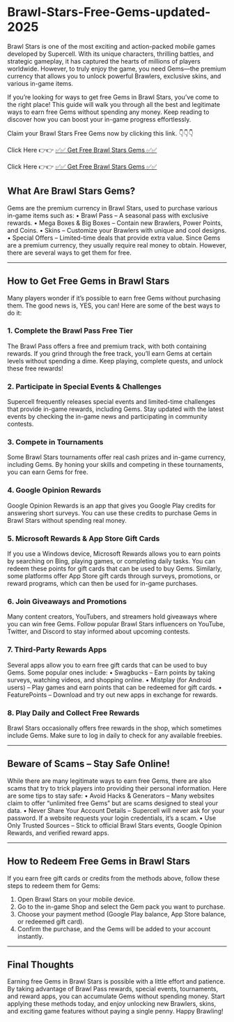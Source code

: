 # Brawl-Stars-Free-Gems-updated-2025
Brawl Stars is one of the most exciting and action-packed mobile games developed by Supercell. With its unique characters, thrilling battles, and strategic gameplay, it has captured the hearts of millions of players worldwide. However, to truly enjoy the game, you need Gems—the premium currency that allows you to unlock powerful Brawlers, exclusive skins, and various in-game items.

If you’re looking for ways to get free Gems in Brawl Stars, you’ve come to the right place! This guide will walk you through all the best and legitimate ways to earn free Gems without spending any money. Keep reading to discover how you can boost your in-game progress effortlessly.

Claim your Brawl Stars Free Gems now by clicking this link. 👇👇👇

Click Here 👉👉 [✅✅ Get Free Brawl Stars Gems ✅✅](https://premium.topgiftcardusa.com/mshej004/brstsgcds.html)

Click Here 👉👉 [✅✅ Get Free Brawl Stars Gems ✅✅](https://premium.topgiftcardusa.com/mshej004/brstsgcds.html)

## What Are Brawl Stars Gems?

Gems are the premium currency in Brawl Stars, used to purchase various in-game items such as:
•	Brawl Pass – A seasonal pass with exclusive rewards.
•	Mega Boxes & Big Boxes – Contain new Brawlers, Power Points, and Coins.
•	Skins – Customize your Brawlers with unique and cool designs.
•	Special Offers – Limited-time deals that provide extra value.
Since Gems are a premium currency, they usually require real money to obtain. However, there are several ways to get them for free.
________________________________________

## How to Get Free Gems in Brawl Stars

Many players wonder if it’s possible to earn free Gems without purchasing them. The good news is, YES, you can! Here are some of the best ways to do it:

### 1. Complete the Brawl Pass Free Tier

The Brawl Pass offers a free and premium track, with both containing rewards. If you grind through the free track, you’ll earn Gems at certain levels without spending a dime. Keep playing, complete quests, and unlock these free rewards!

### 2. Participate in Special Events & Challenges

Supercell frequently releases special events and limited-time challenges that provide in-game rewards, including Gems. Stay updated with the latest events by checking the in-game news and participating in community contests.

### 3. Compete in Tournaments

Some Brawl Stars tournaments offer real cash prizes and in-game currency, including Gems. By honing your skills and competing in these tournaments, you can earn Gems for free.

### 4. Google Opinion Rewards

Google Opinion Rewards is an app that gives you Google Play credits for answering short surveys. You can use these credits to purchase Gems in Brawl Stars without spending real money.

### 5. Microsoft Rewards & App Store Gift Cards

If you use a Windows device, Microsoft Rewards allows you to earn points by searching on Bing, playing games, or completing daily tasks. You can redeem these points for gift cards that can be used to buy Gems.
Similarly, some platforms offer App Store gift cards through surveys, promotions, or reward programs, which can then be used for in-game purchases.

### 6. Join Giveaways and Promotions

Many content creators, YouTubers, and streamers hold giveaways where you can win free Gems. Follow popular Brawl Stars influencers on YouTube, Twitter, and Discord to stay informed about upcoming contests.

### 7. Third-Party Rewards Apps

Several apps allow you to earn free gift cards that can be used to buy Gems. Some popular ones include:
•	Swagbucks – Earn points by taking surveys, watching videos, and shopping online.
•	Mistplay (for Android users) – Play games and earn points that can be redeemed for gift cards.
•	FeaturePoints – Download and try out new apps in exchange for rewards.

### 8. Play Daily and Collect Free Rewards

Brawl Stars occasionally offers free rewards in the shop, which sometimes include Gems. Make sure to log in daily to check for any available freebies.
________________________________________

## Beware of Scams – Stay Safe Online!

While there are many legitimate ways to earn free Gems, there are also scams that try to trick players into providing their personal information. Here are some tips to stay safe:
•	Avoid Hacks & Generators – Many websites claim to offer “unlimited free Gems” but are scams designed to steal your data.
•	Never Share Your Account Details – Supercell will never ask for your password. If a website requests your login credentials, it’s a scam.
•	Use Only Trusted Sources – Stick to official Brawl Stars events, Google Opinion Rewards, and verified reward apps.
________________________________________

## How to Redeem Free Gems in Brawl Stars

If you earn free gift cards or credits from the methods above, follow these steps to redeem them for Gems:
1.	Open Brawl Stars on your mobile device.
2.	Go to the in-game Shop and select the Gem pack you want to purchase.
3.	Choose your payment method (Google Play balance, App Store balance, or redeemed gift card).
4.	Confirm the purchase, and the Gems will be added to your account instantly.
________________________________________

## Final Thoughts

Earning free Gems in Brawl Stars is possible with a little effort and patience. By taking advantage of Brawl Pass rewards, special events, tournaments, and reward apps, you can accumulate Gems without spending money.
Start applying these methods today, and enjoy unlocking new Brawlers, skins, and exciting game features without paying a single penny. Happy Brawling!
